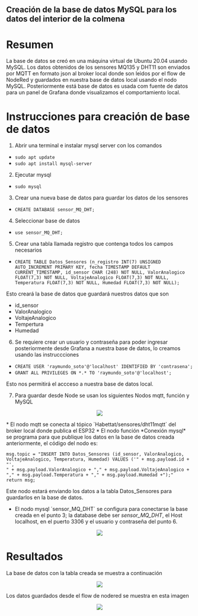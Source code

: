 ## Creación de la base de datos MySQL para los datos del interior de la colmena

# Resumen

La base de datos se creó en una máquina virtual de Ubuntu 20.04 usando MySQL. Los datos obtenidos de los sensores MQ135 y DHT11 son enviados por MQTT en formato json al broker local donde son leìdos por el flow de NodeRed y guardados en nuestra base de datos local usando el nodo MySQL. Posteriormente está base de datos es usada com fuente de datos para un panel de Grafana donde visualizamos el comportamiento local.

# Instrucciones para creación de base de datos

1. Abrir una terminal e instalar mysql server con los comandos
* `sudo apt update`
* `sudo apt install mysql-server`
    
2. Ejecutar mysql
* `sudo mysql`
    
3. Crear una nueva base de datos para guardar los datos de los sensores
* `CREATE DATABASE sensor_MQ_DHT;`
    
4. Seleccionar base de datos
* `use sensor_MQ_DHT;`
    
5. Crear una tabla llamada registro que contenga todos los campos necesarios
* `CREATE TABLE Datos_Sensores (n_registro INT(7) UNSIGNED AUTO_INCREMENT PRIMARY KEY, fecha TIMESTAMP DEFAULT CURRENT_TIMESTAMP, id_sensor CHAR (248) NOT NULL, ValorAnalogico FLOAT(7,3) NOT NULL, VoltajeAnalogico FLOAT(7,3) NOT NULL, Temperatura FLOAT(7,3) NOT NULL, Humedad FLOAT(7,3) NOT NULL);`
    
Esto creará la base de datos que guardará nuestros datos que son
* id_sensor
* ValorAnalogico
* VoltajeAnalogico
* Tempertura
* Humedad

6. Se requiere crear un usuario y contraseña para poder ingresar posteriormente desde Grafana a nuestra base de datos, lo creamos usando las instruccciones

* `CREATE USER 'raymundo_soto'@'localhost' IDENTIFIED BY 'contrasena';`
* `GRANT ALL PRIVILEGES ON *.* TO 'raymundo_soto'@'localhost';`

Esto nos permitirá el accceso  a nuestra base de datos local.

7. Para guardar desde Node se usan los siguientes Nodos mqtt, función y MySQL
<p align="center">
<img src="https://github.com/OmarAbundis/Habeetat-Colmena-saludable/blob/main/Control_Sensores_Temp_Hum_CO2_Interior/imagenes_interior/raymundo_flow_base_datos_23.jpg" />
</p>
* El nodo mqtt se conecta al tópico `Habettat/sensores/dht11mqtt` del broker local donde publica el ESP32
* El nodo función *Conexión mysql* se programa para que publique los datos en la base de datos creada anteriormente, el código del nodo es:

~~~~
msg.topic = "INSERT INTO Datos_Sensores (id_sensor, ValorAnalogico, VoltajeAnalogico, Temperatura, Humedad) VALUES ('" + msg.payload.id + "',
" + msg.payload.ValorAnalogico + "," + msg.payload.VoltajeAnalogico + "," + msg.payload.Temperatura + "," + msg.payload.Humedad +");"
return msg;
~~~~
Este nodo estará enviando los datos a la tabla Datos_Sensores para guardarlos en la base de datos. 

* El nodo mysql ´sensor_MQ_DHT´ se configura para conectarse la base creada en el punto 3; la database debe ser _sensor_MQ_DHT_, el Host localhost, en el puerto 3306 y el usuario y contraseña del punto 6.
<p align="center">
<img src="https://github.com/OmarAbundis/Habeetat-Colmena-saludable/blob/main/Control_Sensores_Temp_Hum_CO2_Interior/imagenes_interior/raymundo_node_red_base_de_datos_15.jpg" />
</p>

  
# Resultados

La base de datos con la tabla creada se muestra a continuación

<p align="center">
<img src="https://github.com/OmarAbundis/Habeetat-Colmena-saludable/blob/main/Control_Sensores_Temp_Hum_CO2_Interior/imagenes_interior/raymundo_21_tablas_BD_21.jpg" />
</p>

Los datos guardados desde el flow de nodered se muestra en esta imagen
<p align="center">
<img src="https://github.com/OmarAbundis/Habeetat-Colmena-saludable/blob/main/Control_Sensores_Temp_Hum_CO2_Interior/imagenes_interior/raymundo_base_de_datos_datos_22.jpg" />
</p>




